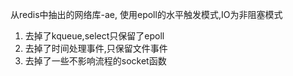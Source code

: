 从redis中抽出的网络库-ae, 使用epoll的水平触发模式,IO为非阻塞模式</br>
1. 去掉了kqueue,select只保留了epoll </br>
2. 去掉了时间处理事件,只保留文件事件 </br>
3. 去掉了一些不影响流程的socket函数 </br>
